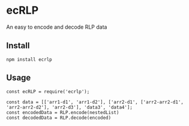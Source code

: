 # ecRLP
An easy to encode and decode RLP data

## Install
```node
npm install ecrlp
```
## Usage
```node
const ecRLP = require('ecrlp');

const data = [['arr1-d1', 'arr1-d2'], ['arr2-d1', ['arr2-arr2-d1', 'arr2-arr2-d2'], 'arr2-d3'], 'data3', 'data4'];
const encodedData = RLP.encode(nestedList)
const decodedData = RLP.decode(encoded)
```
